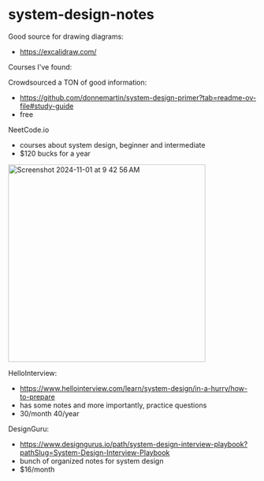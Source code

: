 # system-design-notes

Good source for drawing diagrams:
* https://excalidraw.com/


Courses I've found:

Crowdsourced a TON of good information:
* https://github.com/donnemartin/system-design-primer?tab=readme-ov-file#study-guide
* free

NeetCode.io
* courses about system design, beginner and intermediate
* $120 bucks for a year
<img width="400" alt="Screenshot 2024-11-01 at 9 42 56 AM" src="https://github.com/user-attachments/assets/7e396dab-cea6-4785-9696-87ca1a8232d0">

HelloInterview: 
* https://www.hellointerview.com/learn/system-design/in-a-hurry/how-to-prepare
* has some notes and more importantly, practice questions
* 30/month 40/year
  
DesignGuru:
* https://www.designgurus.io/path/system-design-interview-playbook?pathSlug=System-Design-Interview-Playbook
* bunch of organized notes for system design
* $16/month


